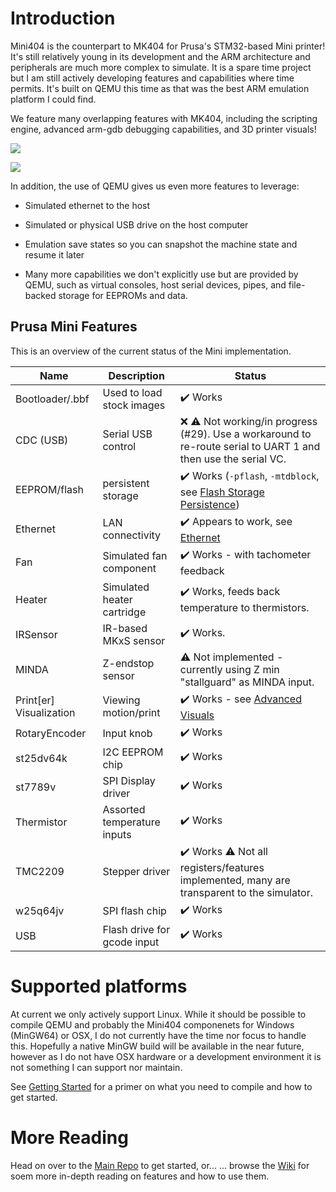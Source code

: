 # Introduction

Mini404 is the counterpart to MK404 for Prusa's STM32-based Mini printer! It's still relatively young in its development and the ARM architecture and peripherals are much more complex to simulate. It is a spare time project but I am still actively developing features and capabilities where time permits. It's built on QEMU this time as that was the best ARM emulation platform I could find.

We feature many overlapping features with MK404, including the scripting engine, advanced arm-gdb debugging capabilities, and 3D printer visuals!

![](https://user-images.githubusercontent.com/53943260/99891868-8242ae00-2c3c-11eb-91fd-7bab7657e3ee.png)

![](https://raw.githubusercontent.com/wiki/vintagepc/MINI404/images/3D_model.png)

In addition, the use of QEMU gives us even more features to leverage:

- Simulated ethernet to the host

- Simulated or physical USB drive on the host computer

- Emulation save states so you can snapshot the machine state and resume it later

- Many more capabilities we don't explicitly use but are provided by QEMU, such as virtual consoles, host serial devices, pipes, and file-backed storage for EEPROMs and data. 

## Prusa Mini Features 

This is an overview of the current status of the Mini implementation. 

Name|Description|Status 
----|-----------|------
Bootloader/.bbf| Used to load stock images | ✔️ Works
CDC (USB) | Serial USB control | ❌ ⚠ Not working/in progress (#29). Use a workaround to re-route serial to UART 1 and then use the serial VC. 
EEPROM/flash | persistent storage|  ✔️ Works (`-pflash`, `-mtdblock`, see [Flash Storage Persistence](/vintagepc/MINI404/wiki/Flash-Storage-Persistence))
Ethernet | LAN connectivity | ✔️ Appears to work, see [Ethernet](/vintagepc/MINI404/wiki/Ethernet)
Fan| Simulated fan component |✔️ Works - with tachometer feedback
Heater| Simulated heater cartridge | ✔️ Works, feeds back temperature to thermistors.
IRSensor| IR-based MKxS sensor | ✔️ Works.
MINDA| Z-endstop sensor |  ⚠ Not implemented - currently using Z min "stallguard" as MINDA input.
Print[er] Visualization |Viewing motion/print| ✔️ Works - see [Advanced Visuals](/vintagepc/MINI404/wiki/Advanced-Visuals)
RotaryEncoder| Input knob | ✔️ Works
st25dv64k| I2C EEPROM chip | ✔️ Works 
st7789v | SPI Display driver | ✔️ Works 
Thermistor| Assorted temperature inputs | ✔️ Works 
TMC2209| Stepper driver | ✔️ Works ⚠ Not all registers/features implemented, many are transparent to the simulator.
w25q64jv| SPI flash chip | ✔️ Works 
USB | Flash drive for gcode input | ✔️ Works 

# Supported platforms

At current we only actively support Linux. While it should be possible to compile QEMU and probably the Mini404 componenets for Windows (MinGW64) or OSX, I do not currently have the time nor focus to handle this. Hopefully a native MinGW build will be available in the near future, however as I do not have OSX hardware or a development environment it is not something I can support nor maintain. 

See [Getting Started](https://github.com/vintagepc/MINI404/wiki/Getting-Started) for a primer on what you need to compile and how to get started. 

# More Reading

Head on over to the [Main Repo](https://github.com/vintagepc/MINI404/tree/MINI404) to get started, or...
... browse the [Wiki](https://github.com/vintagepc/MINI404/wiki) for soem more in-depth reading on features and how to use them. 

